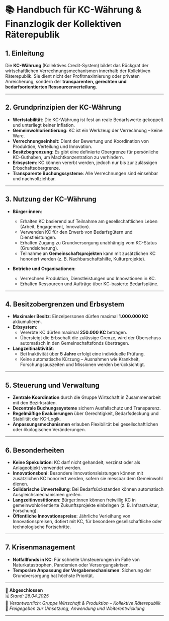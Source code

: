 <!--
Autor: Fabio Weidner
Version: 1.0
Sektion: Wirtschaft & Produktion
Veröffentlichung: April 2025
-->

# 📚 Handbuch für KC-Währung & Finanzlogik der Kollektiven Räterepublik

## 1. Einleitung

Die **KC-Währung** (Kollektives Credit-System) bildet das Rückgrat der wirtschaftlichen Verrechnungsmechanismen innerhalb der Kollektiven Räterepublik. Sie dient nicht der Profitmaximierung oder privaten Anreicherung, sondern der **transparenten, gerechten und bedarfsorientierten Ressourcenverteilung**.

---

## 2. Grundprinzipien der KC-Währung

- **Wertstabilität**: Die KC-Währung ist fest an reale Bedarfswerte gekoppelt und unterliegt keiner Inflation.
- **Gemeinwohlorientierung**: KC ist ein Werkzeug der Verrechnung – keine Ware.
- **Verrechnungseinheit**: Dient der Bewertung und Koordination von Produktion, Verteilung und Innovation.
- **Besitzbegrenzung**: Es gibt eine definierte Obergrenze für persönliche KC-Guthaben, um Machtkonzentration zu verhindern.
- **Erbsystem**: KC können vererbt werden, jedoch nur bis zur zulässigen Erbschaftsobergrenze.
- **Transparente Buchungssysteme**: Alle Verrechnungen sind einsehbar und nachvollziehbar.

---

## 3. Nutzung der KC-Währung

- **Bürger:innen**:
  - Erhalten KC basierend auf Teilnahme am gesellschaftlichen Leben (Arbeit, Engagement, Innovation).
  - Verwenden KC für den Erwerb von Bedarfsgütern und Dienstleistungen.
  - Erhalten Zugang zu Grundversorgung unabhängig vom KC-Status (Grundsicherung).
  - Teilnahme an **Gemeinschaftsprojekten** kann mit zusätzlichen KC honoriert werden (z. B. Nachbarschaftshilfe, Kulturprojekte).

- **Betriebe und Organisationen**:
  - Verrechnen Produktion, Dienstleistungen und Innovationen in KC.
  - Erhalten Ressourcen und Aufträge über KC-basierte Bedarfspläne.

---

## 4. Besitzobergrenzen und Erbsystem

- **Maximaler Besitz**: Einzelpersonen dürfen maximal **1.000.000 KC** akkumulieren.
- **Erbsystem**:
  - Vererbte KC dürfen maximal **250.000 KC** betragen.
  - Übersteigt die Erbschaft die zulässige Grenze, wird der Überschuss automatisch in den Gemeinschaftsfonds übertragen.
- **Langzeitinaktivität**:
  - Bei Inaktivität über **5 Jahre** erfolgt eine individuelle Prüfung.
  - Keine automatische Kürzung – Ausnahmen wie Krankheit, Forschungsauszeiten und Missionen werden berücksichtigt.

---

## 5. Steuerung und Verwaltung

- **Zentrale Koordination** durch die Gruppe Wirtschaft in Zusammenarbeit mit den Bezirksräten.
- **Dezentrale Buchungssysteme** sichern Ausfallschutz und Transparenz.
- **Regelmäßige Evaluierungen** über Gerechtigkeit, Bedarfsdeckung und Stabilität der KC-Logik.
- **Anpassungsmechanismen** erlauben Flexibilität bei gesellschaftlichen oder ökologischen Veränderungen.

---

## 6. Besonderheiten

- **Keine Spekulation**: KC darf nicht gehandelt, verzinst oder als Anlageobjekt verwendet werden.
- **Innovationsboni**: Besondere Innovationsleistungen können mit zusätzlichen KC honoriert werden, sofern sie messbar dem Gemeinwohl dienen.
- **Solidarische Umverteilung**: Bei Bedarfsückstanden können automatisch Ausgleichsmechanismen greifen.
- **Langzeitinvestitionen**: Bürger:innen können freiwillig KC in gemeinwohlorientierte Zukunftsprojekte einbringen (z. B. Infrastruktur, Forschung).
- **Öffentliche Innovationspreise**: Jährliche Verleihung von Innovationspreisen, dotiert mit KC, für besondere gesellschaftliche oder technologische Fortschritte.

---

## 7. Krisenmanagement

- **Notfallfonds in KC**: Für schnelle Umsteuerungen im Falle von Naturkatastrophen, Pandemien oder Versorgungskrisen.
- **Temporäre Anpassung der Vergabemechanismen**: Sicherung der Grundversorgung hat höchste Priorität.

---

🔢 **Abgeschlossen**  
🗓️ *Stand: 26.04.2025*  
🏩 *Verantwortlich: Gruppe Wirtschaft & Produktion – Kollektive Räterepublik*  
🔐 *Freigegeben zur Umsetzung, Anwendung und Weiterentwicklung*

---
